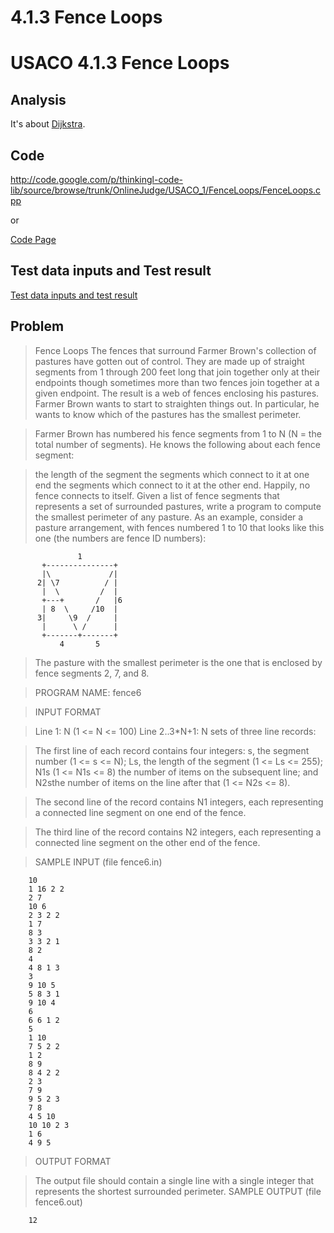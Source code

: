 # 4.1.3 Fence Loops
# USACO 4.1.3 Fence Loops #

## Analysis ##
It's about [Dijkstra](Dijkstra.md).

## Code ##

http://code.google.com/p/thinkingl-code-lib/source/browse/trunk/OnlineJudge/USACO_1/FenceLoops/FenceLoops.cpp

or

[Code Page](USACO_code_fence6.md)

## Test data inputs and Test result ##
[Test data inputs and test result](USACO_result_fence6.md)

## Problem ##
> Fence Loops
> The fences that surround Farmer Brown's collection of pastures have gotten out of control. They are made up of straight segments from 1 through 200 feet long that join together only at their endpoints though sometimes more than two fences join together at a given endpoint. The result is a web of fences enclosing his pastures. Farmer Brown wants to start to straighten things out. In particular, he wants to know which of the pastures has the smallest perimeter.

> Farmer Brown has numbered his fence segments from 1 to N (N = the total number of segments). He knows the following about each fence segment:

> the length of the segment
> the segments which connect to it at one end
> the segments which connect to it at the other end.
> Happily, no fence connects to itself.
> Given a list of fence segments that represents a set of surrounded pastures, write a program to compute the smallest perimeter of any pasture. As an example, consider a pasture arrangement, with fences numbered 1 to 10 that looks like this one (the numbers are fence ID numbers):
```
			   1
	   +---------------+
	   |\             /|
	  2| \7          / |
	   |  \         /  |
	   +---+       /   |6
	   | 8  \     /10  |
	  3|     \9  /     |
	   |      \ /      |
	   +-------+-------+
		   4       5
```
> The pasture with the smallest perimeter is the one that is enclosed by fence segments 2, 7, and 8.

> PROGRAM NAME: fence6

> INPUT FORMAT

> Line 1:	 N (1 <= N <= 100)
> Line 2..3\*N+1:
> N sets of three line records:

> The first line of each record contains four integers: s, the segment number (1 <= s <= N); Ls, the length of the segment (1 <= Ls <= 255); N1s (1 <= N1s <= 8) the number of items on the subsequent line; and N2sthe number of items on the line after that (1 <= N2s <= 8).

> The second line of the record contains N1 integers, each representing a connected line segment on one end of the fence.

> The third line of the record contains N2 integers, each representing a connected line segment on the other end of the fence.

> SAMPLE INPUT (file fence6.in)
```
	10
	1 16 2 2
	2 7
	10 6
	2 3 2 2
	1 7
	8 3
	3 3 2 1
	8 2
	4
	4 8 1 3
	3
	9 10 5
	5 8 3 1
	9 10 4
	6
	6 6 1 2 
	5 
	1 10
	7 5 2 2 
	1 2
	8 9
	8 4 2 2
	2 3
	7 9
	9 5 2 3
	7 8
	4 5 10
	10 10 2 3
	1 6
	4 9 5
```
> OUTPUT FORMAT

> The output file should contain a single line with a single integer that represents the shortest surrounded perimeter.
> SAMPLE OUTPUT (file fence6.out)
```
	12
```